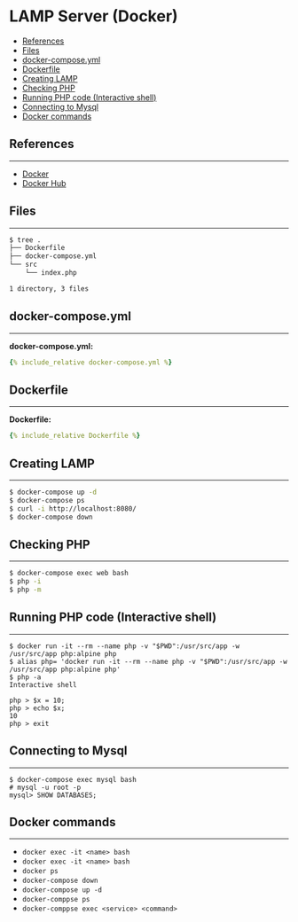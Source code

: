 # LAMP Server (Docker)

- [References](#references)
- [Files](#files)
- [docker-compose.yml](#docker-compose.yml)
- [Dockerfile](#dockerfile)
- [Creating LAMP](#creating-lamp)
- [Checking PHP](#checking-php)
- [Running PHP code (Interactive shell)](#running-php-code-interactive-shell)
- [Connecting to Mysql](#connecting-to-mysql)
- [Docker commands](#docker-commands)

## References

---

- [Docker](https://www.docker.com/)
- [Docker Hub](https://hub.docker.com/)

## Files

---

```sh
$ tree .
├── Dockerfile
├── docker-compose.yml
└── src
    └── index.php

1 directory, 3 files
```

## docker-compose.yml

---

**docker-compose.yml:**

```yaml
{% include_relative docker-compose.yml %}
```

## Dockerfile

---

**Dockerfile:**

```yaml
{% include_relative Dockerfile %}
```

## Creating LAMP

---

```bash
$ docker-compose up -d
$ docker-compose ps
$ curl -i http://localhost:8080/
$ docker-compose down
```

## Checking PHP

---

```sh
$ docker-compose exec web bash
$ php -i
$ php -m
```

## Running PHP code (Interactive shell)

---

```
$ docker run -it --rm --name php -v "$PWD":/usr/src/app -w /usr/src/app php:alpine php
$ alias php= 'docker run -it --rm --name php -v "$PWD":/usr/src/app -w /usr/src/app php:alpine php'
$ php -a
Interactive shell

php > $x = 10;
php > echo $x;
10
php > exit
```

## Connecting to Mysql

---

```
$ docker-compose exec mysql bash
# mysql -u root -p
mysql> SHOW DATABASES;
```

## Docker commands

---

- `docker exec -it <name> bash`
- `docker exec -it <name> bash`
- `docker ps`
- `docker-compose down`
- `docker-compose up -d`
- `docker-comppse ps`
- `docker-comppse exec <service> <command>`
